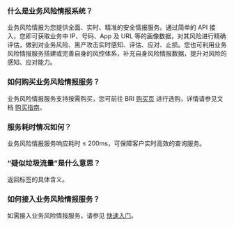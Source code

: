 
### 什么是业务风险情报系统？
业务风险情报为您提供全面、实时、精准的安全情报服务。通过简单的 API 接入，您即可获取业务中 IP、号码、App 及 URL 等的画像数据，对其风险进行精确评估，做到对业务风险、黑产攻击实时感知、评估、应对、止损。您也可利用业务风险情报服务搭建或完善自身的风控体系，补充自身风险情报数据，提升对风险的感知、应对能力。

### 如何购买业务风险情报服务？	
业务风险情报服务支持按需购买，您可前往 BRI [购买页](https://buy.cloud.tencent.com/bri) 进行选购，详情请参见文档 [购买指南](https://cloud.tencent.com/document/product/1064/33955)。

### 服务耗时情况如何？	
业务风险情报服务响应耗时 ≤ 200ms，可保障客户实时高效的查询服务。	

### “疑似垃圾流量”是什么意思？
返回标签的具体含义。

### 如何接入业务风险情报服务？
如需接入业务风险情报服务，请参见 [快速入门](https://cloud.tencent.com/document/product/1064/33956)。
